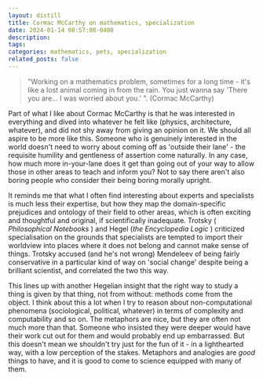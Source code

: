 ```yaml
---
layout: distill
title: Cormac McCarthy on mathematics, specialization
date: 2024-01-14 08:57:00-0400
description: 
tags: 
categories: mathematics, pets, specialization
related_posts: false
---
```



>"Working on a mathematics problem, sometimes for a long time - it's like a lost animal coming in from the rain. You just wanna say 'There you are... I was worried about you.' ". (Cormac McCarthy)

Part of what I like about Cormac McCarthy is that he was interested in everything and dived into whatever he felt like (physics, architecture, whatever), and did not shy away from giving an opinion on it. We should all aspire to be more like this. Someone who is genuinely interested in the world doesn't need to worry about coming off as 'outside their lane' - the requisite humility and gentleness of assertion come naturally. In any case, how much more in-your-lane does it get than going out of your way to allow those in other areas to teach and inform you? Not to say there aren't also boring people who consider their being boring morally upright.

It reminds me that what I often find interesting about experts and specialists is much less their expertise, but how they map the domain-specific prejudices and ontology of their field to other areas, which is often exciting and thoughtful and original, if scientifically inadequate. Trotsky (<i> Philosophical Notebooks </i>) and Hegel (<i>the Encyclopedia Logic </i>)  criticized specialisation on the grounds that specialists are tempted to import their worldview into places where it does not belong and cannot make sense of things. Trotsky accused (and he's not wrong) Mendeleev of being fairly conservative in a particular kind of way on 'social change' despite being a brilliant scientist, and correlated the two this way. 

This lines up with another Hegelian insight that the right way to study a thing is given by that thing, not from without: methods come from the object. I think about this a lot when I try to reason about non-computational phenomena (sociological, political, whatever) in terms of complexity and computability and so on. The metaphors are nice, but they are often not much more than that. Someone who insisted they were deeper would have their work cut out for them and would probably end up embarrassed. But this doesn't mean we shouldn't try just for the fun of it - in a lighthearted way, with a low perception of the stakes. Metaphors and analogies are <i>good</i> things to have, and it is good to come to science equipped with many of them.

